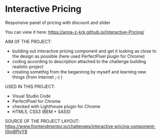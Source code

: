 # Interactive Pricing

Responsive panel of pricing with discount and slider

You can view it here: https://anna-z-krk.github.io/Interactive-Pricing/

AIM OF THE PROJECT:
- building out interactive pricing component and get it looking as close to the design as possible (here used PerfectPixel plugin for Chrome)
- coding according to description attached to the challenge building realistic project
- creating somethig from the beganinng by myself and learning new things (from Internet ;-) )

USED IN THIS PROJECT:
- Visual Studio Code
- PerfectPixel for Chrome
- checked with Lighthouse plugin for Chrome
- HTML5, CSS3 (BEM + SASS)

SOURCE OF THE PROJECT LAYOUT:
https://www.frontendmentor.io/challenges/interactive-pricing-component-t0m8PIyY8
  

